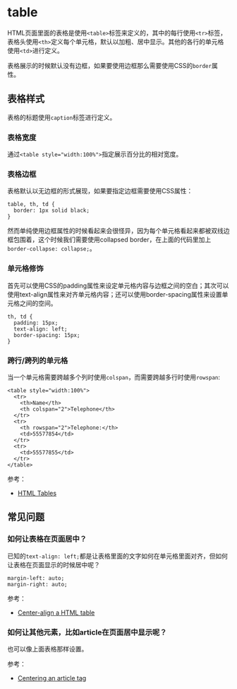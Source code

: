 # table

HTML页面里面的表格是使用`<table>`标签来定义的，其中的每行使用`<tr>`标签，表格头使用`<th>`定义每个单元格，默认以加粗、居中显示。其他的各行的单元格使用`<td>`进行定义。

表格展示的时候默认没有边框，如果要使用边框那么需要使用CSS的`border`属性。

## 表格样式

表格的标题使用`caption`标签进行定义。

### 表格宽度

通过`<table style="width:100%">`指定展示百分比的相对宽度。

### 表格边框

表格默认以无边框的形式展现，如果要指定边框需要使用CSS属性：

```
table, th, td {
  border: 1px solid black;
}
```

然而单纯使用边框属性的时候看起来会很怪异，因为每个单元格看起来都被双线边框包围着，这个时候我们需要使用collapsed border，在上面的代码里加上`border-collapse: collapse;`。

### 单元格修饰

首先可以使用CSS的padding属性来设定单元格内容与边框之间的空白；其次可以使用text-align属性来对齐单元格内容；还可以使用border-spacing属性来设置单元格之间的空间。

```
th, td {
  padding: 15px;
  text-align: left;
  border-spacing: 15px;
}
```

### 跨行/跨列的单元格

当一个单元格需要跨越多个列时使用`colspan`，而需要跨越多行时使用`rowspan`:

```
<table style="width:100%">
  <tr>
    <th>Name</th>
    <th colspan="2">Telephone</th>
  </tr>
  <tr>
    <th rowspan="2">Telephone:</th>
    <td>55577854</td>
  </tr>
  <tr>
    <td>55577855</td>
  </tr>
</table>
```

参考：

- [HTML Tables](https://www.w3schools.com/html/html_tables.asp)

## 常见问题

### 如何让表格在页面居中？

已知的`text-align: left;`都是让表格里面的文字如何在单元格里面对齐，但如何让表格在页面显示的时候居中呢？

```
margin-left: auto;
margin-right: auto;
```

参考：

- [Center-align a HTML table](https://stackoverflow.com/questions/14073188/center-align-a-html-table)


### 如何让其他元素，比如article在页面居中显示呢？

也可以像上面表格那样设置。

参考：

- [Centering an article tag](https://stackoverflow.com/questions/32042449/centering-an-article-tag/32042656)

